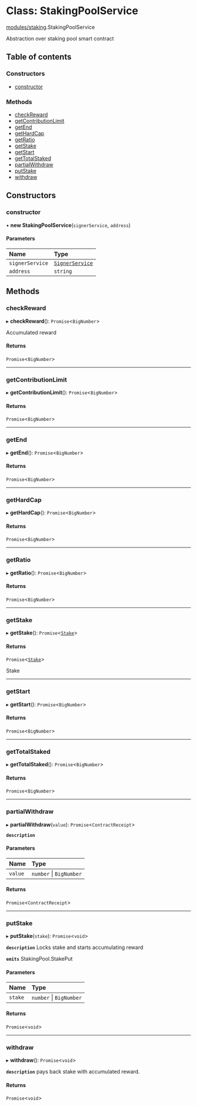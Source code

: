 # Class: StakingPoolService

[modules/staking](../modules/modules_staking.md).StakingPoolService

Abstraction over staking pool smart contract

## Table of contents

### Constructors

- [constructor](modules_staking.StakingPoolService.md#constructor)

### Methods

- [checkReward](modules_staking.StakingPoolService.md#checkreward)
- [getContributionLimit](modules_staking.StakingPoolService.md#getcontributionlimit)
- [getEnd](modules_staking.StakingPoolService.md#getend)
- [getHardCap](modules_staking.StakingPoolService.md#gethardcap)
- [getRatio](modules_staking.StakingPoolService.md#getratio)
- [getStake](modules_staking.StakingPoolService.md#getstake)
- [getStart](modules_staking.StakingPoolService.md#getstart)
- [getTotalStaked](modules_staking.StakingPoolService.md#gettotalstaked)
- [partialWithdraw](modules_staking.StakingPoolService.md#partialwithdraw)
- [putStake](modules_staking.StakingPoolService.md#putstake)
- [withdraw](modules_staking.StakingPoolService.md#withdraw)

## Constructors

### constructor

• **new StakingPoolService**(`signerService`, `address`)

#### Parameters

| Name | Type |
| :------ | :------ |
| `signerService` | [`SignerService`](modules_signer.SignerService.md) |
| `address` | `string` |

## Methods

### checkReward

▸ **checkReward**(): `Promise`<`BigNumber`\>

Accumulated reward

#### Returns

`Promise`<`BigNumber`\>

___

### getContributionLimit

▸ **getContributionLimit**(): `Promise`<`BigNumber`\>

#### Returns

`Promise`<`BigNumber`\>

___

### getEnd

▸ **getEnd**(): `Promise`<`BigNumber`\>

#### Returns

`Promise`<`BigNumber`\>

___

### getHardCap

▸ **getHardCap**(): `Promise`<`BigNumber`\>

#### Returns

`Promise`<`BigNumber`\>

___

### getRatio

▸ **getRatio**(): `Promise`<`BigNumber`\>

#### Returns

`Promise`<`BigNumber`\>

___

### getStake

▸ **getStake**(): `Promise`<[`Stake`](../modules/modules_staking.md#stake)\>

#### Returns

`Promise`<[`Stake`](../modules/modules_staking.md#stake)\>

Stake

___

### getStart

▸ **getStart**(): `Promise`<`BigNumber`\>

#### Returns

`Promise`<`BigNumber`\>

___

### getTotalStaked

▸ **getTotalStaked**(): `Promise`<`BigNumber`\>

#### Returns

`Promise`<`BigNumber`\>

___

### partialWithdraw

▸ **partialWithdraw**(`value`): `Promise`<`ContractReceipt`\>

**`description`**

#### Parameters

| Name | Type |
| :------ | :------ |
| `value` | `number` \| `BigNumber` |

#### Returns

`Promise`<`ContractReceipt`\>

___

### putStake

▸ **putStake**(`stake`): `Promise`<`void`\>

**`description`** Locks stake and starts accumulating reward

**`emits`** StakingPool.StakePut

#### Parameters

| Name | Type |
| :------ | :------ |
| `stake` | `number` \| `BigNumber` |

#### Returns

`Promise`<`void`\>

___

### withdraw

▸ **withdraw**(): `Promise`<`void`\>

**`description`** pays back stake with accumulated reward.

#### Returns

`Promise`<`void`\>
